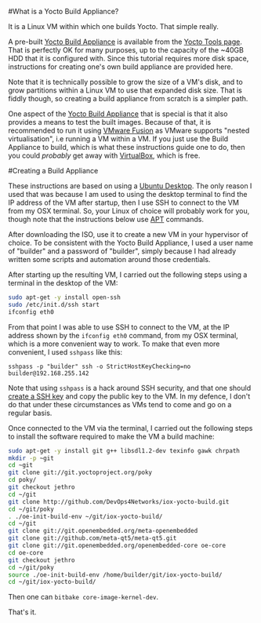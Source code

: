 #What is a Yocto Build Appliance?

It is a Linux VM within which one builds Yocto. That simple really.

A pre-built  [Yocto Build Appliance](https://www.yoctoproject.org/downloads/tools/jethro20/build-appliance-jethro-20) is available from the [Yocto Tools page](https://www.yoctoproject.org/downloads/tools). That is perfectly OK for many purposes, up to the capacity of the ~40GB HDD that it is configured with. Since this tutorial requires more disk space, instructions for creating one's own build appliance are provided here.

Note that it is technically possible to grow the size of a VM's disk, and to grow partitions within a Linux VM to use that expanded disk size. That is fiddly though, so creating a build appliance from scratch is a simpler path.

One aspect of the [Yocto Build Appliance](https://www.yoctoproject.org/downloads/tools/jethro20/build-appliance-jethro-20) that is special is that it also provides a means to test the built images. Because of that, it is recommended to run it using [VMware Fusion](https://en.wikipedia.org/wiki/VMware_Fusion) as VMware supports "nested virtualisation", i.e running a VM within a VM. If you just use the Build Appliance to build, which is what these instructions guide one to do, then you could *probably* get away with [VirtualBox](https://www.virtualbox.org), which is free.

#Creating a Build Appliance

These instructions are based on using a [Ubuntu Desktop](http://www.ubuntu.com/download/desktop). The only reason I used that was because I am used to using the desktop terminal to find the IP address of the VM after startup, then I use SSH to connect to the VM from my OSX terminal. So, your Linux of choice will probably work for you, though note that the instructions below use [APT](https://wiki.debian.org/Apt) commands.

After downloading the ISO, use it to create a new VM in your hypervisor of choice. To be consistent with the Yocto Build Appliance, I used a user name of "builder" and a password of "builder", simply because I had already written some scripts and automation around those credentials.

After starting up the resulting VM, I carried out the following steps using a terminal in the desktop of the VM:

```bash
sudo apt-get -y install open-ssh
sudo /etc/init.d/ssh start
ifconfig eth0
```

From that point I was able to use SSH to connect to the VM, at the IP address shown by the `ifconfig eth0` command, from my OSX terminal, which is a more convenient way to work. To make that even more convenient, I used `sshpass` like this:

`sshpass -p "builder" ssh -o StrictHostKeyChecking=no builder@192.168.255.142`

Note that using `sshpass` is a hack around SSH security, and that one should [create a SSH key](https://help.github.com/articles/generating-a-new-ssh-key/) and copy the public key to the VM. In my defence, I don't do that under these circumstances as VMs tend to come and go on a regular basis.

Once connected to the VM via the terminal, I carried out the following steps to install the software required to make the VM a build machine:

```bash
sudo apt-get -y install git g++ libsdl1.2-dev texinfo gawk chrpath
mkdir -p ~git
cd ~git
git clone git://git.yoctoproject.org/poky
cd poky/
git checkout jethro
cd ~/git
git clone http://github.com/DevOps4Networks/iox-yocto-build.git
cd ~/git/poky
. ./oe-init-build-env ~/git/iox-yocto-build/
cd ~/git
git clone git://git.openembedded.org/meta-openembedded
git clone git://github.com/meta-qt5/meta-qt5.git
git clone git://git.openembedded.org/openembedded-core oe-core
cd oe-core
git checkout jethro
cd ~/git/poky
source ./oe-init-build-env /home/builder/git/iox-yocto-build/
cd ~/git/iox-yocto-build/
```

Then one can `bitbake core-image-kernel-dev`.

That's it.


